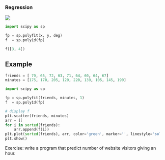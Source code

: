### Regression

<img src="https://static1.squarespace.com/static/51d342a0e4b0290bcc56387d/t/51ddb856e4b0e5482bdf3e7a/1373485241911/weights.gif">



```python
import scipy as sp

fp = sp.polyfit(x, y, deg)
f  = sp.poly1d(fp)

f([3, 4])
```

## Example

```python
friends = [ 70, 65, 72, 63, 71, 64, 60, 64, 67]
minutes = [175, 170, 205, 120, 220, 130, 105, 145, 190]

import scipy as sp

fp = sp.polyfit(friends, minutes, 1)
f  = sp.poly1d(fp)

# display f
plt.scatter(friends, minutes)
arr = []
for i in sorted(friends):
    arr.append(f(i))
plt.plot(sorted(friends), arr, color='green', marker='', linestyle='solid')
plt.show()
```

Exercise: write a program that predict number of website visitors giving an hour.
